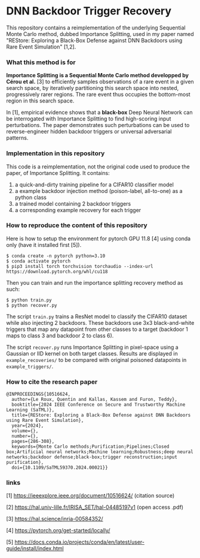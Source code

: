 # DNN Backdoor Trigger Recovery

This repository contains a reimplementation of the underlying Sequential Monte Carlo method, dubbed Importance Splitting, used in my paper named "REStore: Exploring a Black-Box Defense against DNN Backdoors using Rare Event Simulation" [1,2].

### What this method is for

**Importance Splitting is a Sequential Monte Carlo method developped by Cérou et al.** [3] to efficiently samples observations of a rare event in a given search space, by iteratively partitioning this search space into nested, progressively rarer regions. 
The rare event thus occupies the bottom-most region in this search space.

In [1], empirical evidence shows that a **black-box** Deep Neural Network can be interrogated with Importance Splitting to find high-scoring input perturbations.
The paper demonstrates such perturbations can be used to reverse-engineer hidden backdoor triggers or universal adversarial patterns.

### Implementation in this repository

This code is a reimplementation, not the original code used to produce the paper, of Importance Splitting.
It contains:

1. a quick-and-dirty training pipeline for a CIFAR10 classifier model
2. a example backdoor injection method (poison-label, all-to-one) as a python class
3. a trained model containing 2 backdoor triggers
4. a corresponding example recovery for each trigger

### How to reproduce the content of this repository

Here is how to setup the environment for pytorch GPU 11.8 [4] using conda only (have it installed first [5]).

```console
$ conda create -n pytorch python=3.10
$ conda activate pytorch
$ pip3 install torch torchvision torchaudio --index-url https://download.pytorch.org/whl/cu118
```

Then you can train and run the importance splitting recovery method as such:

```console
$ python train.py 
$ python recover.py
```

The script `train.py` trains a ResNet model to classify the CIFAR10 dataset while also injecting 2 backdoors.
These backdoors use 3x3 black-and-white triggers that map any datapoint from other classes to a target (backdoor 1 maps to class 3 and backdoor 2 to class 6).

The script `recover.py` runs Importance Splitting in pixel-space using a Gaussian or IID kernel on both target classes. Results are displayed in `example_recoveries/` to be compared with original poisoned datapoints in `example_triggers/`.

### How to cite the research paper

```
@INPROCEEDINGS{10516624,
  author={Le Roux, Quentin and Kallas, Kassem and Furon, Teddy},
  booktitle={2024 IEEE Conference on Secure and Trustworthy Machine Learning (SaTML)}, 
  title={REStore: Exploring a Black-Box Defense against DNN Backdoors using Rare Event Simulation}, 
  year={2024},
  volume={},
  number={},
  pages={286-308},
  keywords={Monte Carlo methods;Purification;Pipelines;Closed box;Artificial neural networks;Machine learning;Robustness;deep neural networks;backdoor defense;black-box;trigger reconstruction;input purification},
  doi={10.1109/SaTML59370.2024.00021}}
```

### links

[1] https://ieeexplore.ieee.org/document/10516624/ (citation source)

[2] https://hal.univ-lille.fr/IRISA_SET/hal-04485197v1 (open access .pdf)

[3] https://hal.science/inria-00584352/

[4] https://pytorch.org/get-started/locally/

[5] https://docs.conda.io/projects/conda/en/latest/user-guide/install/index.html